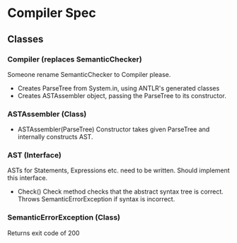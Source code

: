 # Compiler Spec

## Classes

### Compiler (replaces SemanticChecker)
Someone rename SemanticChecker to Compiler please.
- Creates ParseTree from System.in, using ANTLR's generated classes
- Creates ASTAssembler object, passing the ParseTree to its constructor.

### ASTAssembler (Class)
- ASTAssembler(ParseTree)
  Constructor takes given ParseTree and internally constructs
  AST.

### AST (Interface)
ASTs for Statements, Expressions etc. need to be written. Should implement this
interface.
- Check()
  Check method checks that the abstract syntax tree is correct.
  Throws SemanticErrorException if syntax is incorrect.

### SemanticErrorException (Class)
Returns exit code of 200
